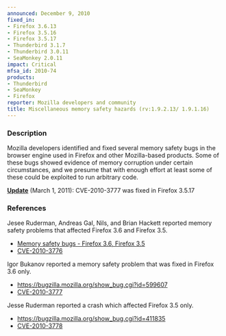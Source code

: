 ```yaml
---
announced: December 9, 2010
fixed_in:
- Firefox 3.6.13
- Firefox 3.5.16
- Firefox 3.5.17
- Thunderbird 3.1.7
- Thunderbird 3.0.11
- SeaMonkey 2.0.11
impact: Critical
mfsa_id: 2010-74
products:
- Thunderbird
- SeaMonkey
- Firefox
reporter: Mozilla developers and community
title: Miscellaneous memory safety hazards (rv:1.9.2.13/ 1.9.1.16)
---
```


<h3>Description</h3>

<p>Mozilla developers identified and fixed several memory safety bugs
in the browser engine used in Firefox and other Mozilla-based
products. Some of these bugs showed evidence of memory corruption
under certain circumstances, and we presume that with enough effort at
least some of these could be exploited to run arbitrary code.</p>

<p/><p><u><b>Update</b></u> (March 1, 2011): CVE-2010-3777 was
fixed in Firefox 3.5.17</p>

<h3>References</h3>

<p>Jesee Ruderman, Andreas Gal, Nils, and Brian Hackett reported
memory safety problems that affected Firefox 3.6 and Firefox 3.5.</p>
<ul>
  <li><a href="https://bugzilla.mozilla.org/buglist.cgi?bug_id=468563,604843,605307,601699,569162,599166,571995">Memory safety bugs - Firefox 3.6, Firefox 3.5</a></li>
  <li><a class="ex-ref" href="http://cve.mitre.org/cgi-bin/cvename.cgi?name=CVE-2010-3776">CVE-2010-3776</a></li>
</ul>

<p>Igor Bukanov reported a memory safety problem that was fixed in
Firefox 3.6 only.</p>
<ul>
  <li><a href="https://bugzilla.mozilla.org/show_bug.cgi?id=599607">https://bugzilla.mozilla.org/show_bug.cgi?id=599607</a></li>
  <li><a class="ex-ref" href="http://cve.mitre.org/cgi-bin/cvename.cgi?name=CVE-2010-3777">CVE-2010-3777</a></li>
</ul>

<p>Jesse Ruderman reported a crash which affected Firefox 3.5
only.</p>
<ul>
  <li><a href="https://bugzilla.mozilla.org/show_bug.cgi?id=411835">https://bugzilla.mozilla.org/show_bug.cgi?id=411835</a></li>
  <li><a class="ex-ref" href="http://cve.mitre.org/cgi-bin/cvename.cgi?name=CVE-2010-3778">CVE-2010-3778</a></li>
</ul>




